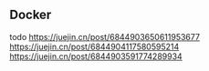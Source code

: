 ## Docker
todo
https://juejin.cn/post/6844903650611953677
https://juejin.cn/post/6844904117580595214
https://juejin.cn/post/6844903591774289934